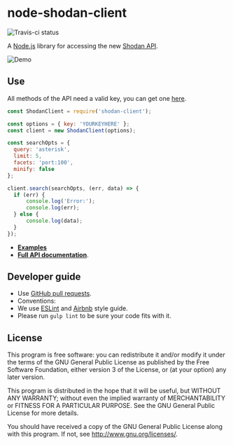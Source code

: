 # node-shodan-client

![Travis-ci status](https://api.travis-ci.org/jesusprubio/node-shodan-client.svg)

A [Node.js](https://nodejs.org) library for accessing the new [Shodan API](https://developer.shodan.io/api).

![Demo](https://raw.githubusercontent.com/jesusprubio/node-shodan-client/master/artifacts/demo.gif)


## Use

All methods of the API need a valid key, you can get one [here](http://www.shodanhq.com/api_doc).

```javascript
const ShodanClient = require('shodan-client');

const options = { key: 'YOURKEYHERE' };
const client = new ShodanClient(options);

const searchOpts = {
  query: 'asterisk',
  limit: 5,
  facets: 'port:100',
  minify: false
};

client.search(searchOpts, (err, data) => {
  if (err) {
      console.log('Error:');
      console.log(err);
  } else {
      console.log(data);
  }
});
```

- [**Examples**](https://github.com/jesusprubio/node-shodan-client/tree/master/example)
- [**Full API documentation**](./doc/api.md).


## Developer guide

- Use [GitHub pull requests](https://help.github.com/articles/using-pull-requests).
- Conventions:
 - We use [ESLint](http://eslint.org/) and [Airbnb](https://github.com/airbnb/javascript) style guide.
 - Please run `gulp lint` to be sure your code fits with it.


## License

This program is free software: you can redistribute it and/or modify
it under the terms of the GNU General Public License as published by
the Free Software Foundation, either version 3 of the License, or
(at your option) any later version.

This program is distributed in the hope that it will be useful,
but WITHOUT ANY WARRANTY; without even the implied warranty of
MERCHANTABILITY or FITNESS FOR A PARTICULAR PURPOSE.  See the
GNU General Public License for more details.

You should have received a copy of the GNU General Public License
along with this program.  If not, see <http://www.gnu.org/licenses/>.
